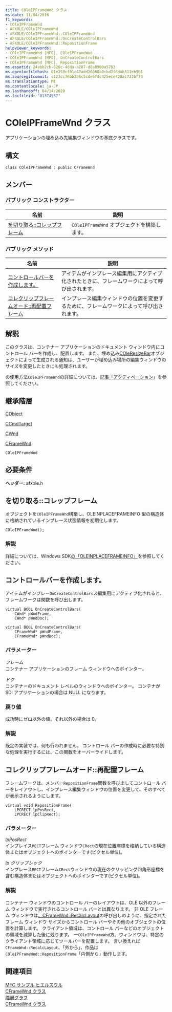 ```yaml
---
title: COleIPFrameWnd クラス
ms.date: 11/04/2016
f1_keywords:
- COleIPFrameWnd
- AFXOLE/COleIPFrameWnd
- AFXOLE/COleIPFrameWnd::COleIPFrameWnd
- AFXOLE/COleIPFrameWnd::OnCreateControlBars
- AFXOLE/COleIPFrameWnd::RepositionFrame
helpviewer_keywords:
- COleIPFrameWnd [MFC], COleIPFrameWnd
- COleIPFrameWnd [MFC], OnCreateControlBars
- COleIPFrameWnd [MFC], RepositionFrame
ms.assetid: 24abb2cb-826c-4dda-a287-d8a8900a5763
ms.openlocfilehash: 01e259cf01c42add26088b0cbd2f6dab311eb9b1
ms.sourcegitcommit: c123cc76bb2b6c5cde6f4c425ece420ac733bf70
ms.translationtype: MT
ms.contentlocale: ja-JP
ms.lasthandoff: 04/14/2020
ms.locfileid: "81374957"
---
```

# <a name="coleipframewnd-class"></a>COleIPFrameWnd クラス

アプリケーションの埋め込み先編集ウィンドウの基底クラスです。

## <a name="syntax"></a>構文

```
class COleIPFrameWnd : public CFrameWnd
```

## <a name="members"></a>メンバー

### <a name="public-constructors"></a>パブリック コンストラクター

|名前|説明|
|----------|-----------------|
|[を切り取る::コレップフレーム](#coleipframewnd)|`COleIPFrameWnd` オブジェクトを構築します。|

### <a name="public-methods"></a>パブリック メソッド

|名前|説明|
|----------|-----------------|
|[コントロールバーを作成します。](#oncreatecontrolbars)|アイテムがインプレース編集用にアクティブ化されたときに、フレームワークによって呼び出されます。|
|[コレクリップフレームオード::再配置フレーム](#repositionframe)|インプレース編集ウィンドウの位置を変更するために、フレームワークによって呼び出されます。|

## <a name="remarks"></a>解説

このクラスは、コンテナー アプリケーションのドキュメント ウィンドウ内にコントロール バーを作成し、配置します。 また、埋め込み[COleResizeBar](../../mfc/reference/coleresizebar-class.md)オブジェクトによって生成される通知は、ユーザーが埋め込み場所の編集ウィンドウのサイズを変更したときにも処理されます。

の使用方法`COleIPFrameWnd`の詳細については、[記事「アクティベーション](../../mfc/activation-cpp.md)」を参照してください。

## <a name="inheritance-hierarchy"></a>継承階層

[CObject](../../mfc/reference/cobject-class.md)

[CCmdTarget](../../mfc/reference/ccmdtarget-class.md)

[CWnd](../../mfc/reference/cwnd-class.md)

[CFrameWnd](../../mfc/reference/cframewnd-class.md)

`COleIPFrameWnd`

## <a name="requirements"></a>必要条件

**ヘッダー:** afxole.h

## <a name="coleipframewndcoleipframewnd"></a><a name="coleipframewnd"></a>を切り取る::コレップフレーム

オブジェクトを`COleIPFrameWnd`構築し、OLEINPLACEFRAMEINFO 型の構造体に格納されているインプレース状態情報を初期化します。

```
COleIPFrameWnd();
```

### <a name="remarks"></a>解説

詳細については、Windows SDK[の「OLEINPLACEFRAMEINFO」](/windows/win32/api/oleidl/ns-oleidl-oleinplaceframeinfo)を参照してください。

## <a name="coleipframewndoncreatecontrolbars"></a><a name="oncreatecontrolbars"></a>コントロールバーを作成します。

アイテムがインプレー`OnCreateControlBars`ス編集用にアクティブ化されると、フレームワークは関数を呼び出します。

```
virtual BOOL OnCreateControlBars(
    CWnd* pWndFrame,
    CWnd* pWndDoc);

virtual BOOL OnCreateControlBars(
    CFrameWnd* pWndFrame,
    CFrameWnd* pWndDoc);
```

### <a name="parameters"></a>パラメーター

*フレーム*<br/>
コンテナー アプリケーションのフレーム ウィンドウへのポインター。

*ドク*<br/>
コンテナーのドキュメント レベルのウィンドウへのポインター。 コンテナが SDI アプリケーションの場合は NULL になります。

### <a name="return-value"></a>戻り値

成功時にゼロ以外の値。それ以外の場合は 0。

### <a name="remarks"></a>解説

既定の実装では、何も行われません。 コントロール バーの作成時に必要な特別な処理を実行するには、この関数をオーバーライドします。

## <a name="coleipframewndrepositionframe"></a><a name="repositionframe"></a>コレクリップフレームオード::再配置フレーム

フレームワークは、メンバー`RepositionFrame`関数を呼び出してコントロール バーをレイアウトし、インプレース編集ウィンドウの位置を変更して、そのすべてが表示されるようにします。

```
virtual void RepositionFrame(
    LPCRECT lpPosRect,
    LPCRECT lpClipRect);
```

### <a name="parameters"></a>パラメーター

*lpPosRect*<br/>
インプレイス`RECT`フレーム ウィンドウ`CRect`の現在位置座標を格納している構造体またはオブジェクトへのポインターです(ピクセル単位)。

*lp クリップレック*<br/>
インプレース`RECT`フレーム`CRect`ウィンドウの現在のクリッピング四角形座標を含む構造体またはオブジェクトへのポインターです(ピクセル単位)。

### <a name="remarks"></a>解説

コンテナー ウィンドウのコントロール バーのレイアウトは、OLE 以外のフレーム ウィンドウで実行されるコントロール バーとは異なります。 非 OLE フレーム ウィンドウは[、CFrameWnd::RecalcLayout](../../mfc/reference/cframewnd-class.md#recalclayout)の呼び出しのように、指定されたフレーム ウィンドウ サイズからコントロール バーやその他のオブジェクトの位置を計算します。 クライアント領域は、コントロール バーなどのオブジェクトの領域を減算した後に残ります。 一`COleIPFrameWnd`方、ウィンドウは、特定のクライアント領域に応じてツールバーを配置します。 言い換えれば`CFrameWnd::RecalcLayout`、「外から」、作品は`COleIPFrameWnd::RepositionFrame`「内側から」動作します。

## <a name="see-also"></a>関連項目

[MFC サンプル ヒエルスヴル](../../overview/visual-cpp-samples.md)<br/>
[CFrameWnd クラス](../../mfc/reference/cframewnd-class.md)<br/>
[階層グラフ](../../mfc/hierarchy-chart.md)<br/>
[CFrameWnd クラス](../../mfc/reference/cframewnd-class.md)
